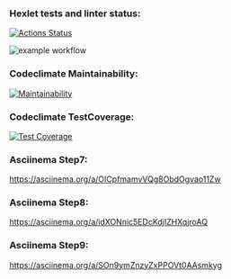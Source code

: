 ### Hexlet tests and linter status:
[![Actions Status](https://github.com/a88217/java-project-71/actions/workflows/hexlet-check.yml/badge.svg)](https://github.com/a88217/java-project-71/actions)

![example workflow](https://github.com/a88217/java-project-71/actions/workflows/workflow.yml/badge.svg)

### Codeclimate Maintainability:
[![Maintainability](https://api.codeclimate.com/v1/badges/098528b02ee65fd10d06/maintainability)](https://codeclimate.com/github/a88217/java-project-71/maintainability)

### Codeclimate TestCoverage:
[![Test Coverage](https://api.codeclimate.com/v1/badges/098528b02ee65fd10d06/test_coverage)](https://codeclimate.com/github/a88217/java-project-71/test_coverage)

### Asciinema Step7:
https://asciinema.org/a/OICpfmamvVQg8ObdOgvao11Zw

### Asciinema Step8:
https://asciinema.org/a/idXONnic5EDcKdjIZHXqjroAQ

### Asciinema Step9:
https://asciinema.org/a/SOn9ymZnzyZxPPOVt0AAsmkyg